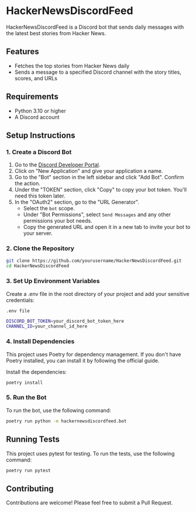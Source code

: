 # HackerNewsDiscordFeed

HackerNewsDiscordFeed is a Discord bot that sends daily messages with the latest best stories from Hacker News.

## Features

- Fetches the top stories from Hacker News daily
- Sends a message to a specified Discord channel with the story titles, scores, and URLs

## Requirements

- Python 3.10 or higher
- A Discord account

## Setup Instructions

### 1. Create a Discord Bot

1. Go to the [Discord Developer Portal](https://discord.com/developers/applications).
2. Click on "New Application" and give your application a name.
3. Go to the "Bot" section in the left sidebar and click "Add Bot". Confirm the action.
4. Under the "TOKEN" section, click "Copy" to copy your bot token. You'll need this token later.
5. In the "OAuth2" section, go to the "URL Generator".
   - Select the `bot` scope.
   - Under "Bot Permissions", select `Send Messages` and any other permissions your bot needs.
   - Copy the generated URL and open it in a new tab to invite your bot to your server.

### 2. Clone the Repository

```sh
git clone https://github.com/yourusername/HackerNewsDiscordFeed.git
cd HackerNewsDiscordFeed
```

### 3. Set Up Environment Variables

Create a .env file in the root directory of your project and add your sensitive credentials:

`.env file`

```sh
DISCORD_BOT_TOKEN=your_discord_bot_token_here
CHANNEL_ID=your_channel_id_here
```

### 4. Install Dependencies

This project uses Poetry for dependency management. If you don't have Poetry installed, you can install it by following the official guide.

Install the dependencies:

```sh
poetry install
```

### 5. Run the Bot

To run the bot, use the following command:

```sh
poetry run python -m hackernewsdiscordfeed.bot
```

## Running Tests

This project uses pytest for testing. To run the tests, use the following command:

```sh
poetry run pytest
```

## Contributing

Contributions are welcome! Please feel free to submit a Pull Request.
